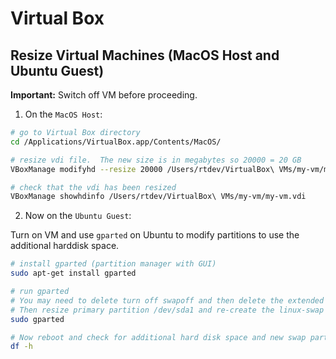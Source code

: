 # Virtual Box

## Resize Virtual Machines (MacOS Host and Ubuntu Guest)

**Important:** Switch off VM before proceeding.


1) On the `MacOS Host`: 
```sh
# go to Virtual Box directory
cd /Applications/VirtualBox.app/Contents/MacOS/

# resize vdi file.  The new size is in megabytes so 20000 = 20 GB
VBoxManage modifyhd --resize 20000 /Users/rtdev/VirtualBox\ VMs/my-vm/my-vm.vdi

# check that the vdi has been resized
VBoxManage showhdinfo /Users/rtdev/VirtualBox\ VMs/my-vm/my-vm.vdi
```




2) Now on the `Ubuntu Guest`: 

Turn on VM and use `gparted` on Ubuntu to modify partitions to use the additional harddisk space. 

```sh
# install gparted (partition manager with GUI)
sudo apt-get install gparted

# run gparted
# You may need to delete turn off swapoff and then delete the extended partition containing the swap.  
# Then resize primary partition /dev/sda1 and re-create the linux-swap parition.
sudo gparted

# Now reboot and check for additional hard disk space and new swap partition
df -h
```



